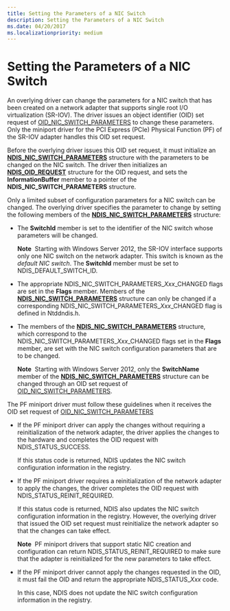 ```yaml
---
title: Setting the Parameters of a NIC Switch
description: Setting the Parameters of a NIC Switch
ms.date: 04/20/2017
ms.localizationpriority: medium
---
```


# Setting the Parameters of a NIC Switch


An overlying driver can change the parameters for a NIC switch that has been created on a network adapter that supports single root I/O virtualization (SR-IOV). The driver issues an object identifier (OID) set request of [OID\_NIC\_SWITCH\_PARAMETERS](./oid-nic-switch-parameters.md) to change these parameters. Only the miniport driver for the PCI Express (PCIe) Physical Function (PF) of the SR-IOV adapter handles this OID set request.

Before the overlying driver issues this OID set request, it must initialize an [**NDIS\_NIC\_SWITCH\_PARAMETERS**](/windows-hardware/drivers/ddi/ntddndis/ns-ntddndis-_ndis_nic_switch_parameters) structure with the parameters to be changed on the NIC switch. The driver then initializes an [**NDIS\_OID\_REQUEST**](/windows-hardware/drivers/ddi/oidrequest/ns-oidrequest-ndis_oid_request) structure for the OID request, and sets the **InformationBuffer** member to a pointer of the **NDIS\_NIC\_SWITCH\_PARAMETERS** structure.

Only a limited subset of configuration parameters for a NIC switch can be changed. The overlying driver specifies the parameter to change by setting the following members of the [**NDIS\_NIC\_SWITCH\_PARAMETERS**](/windows-hardware/drivers/ddi/ntddndis/ns-ntddndis-_ndis_nic_switch_parameters) structure:

-   The **SwitchId** member is set to the identifier of the NIC switch whose parameters will be changed.

    **Note**  Starting with Windows Server 2012, the SR-IOV interface supports only one NIC switch on the network adapter. This switch is known as the *default NIC switch*. The **SwitchId** member must be set to NDIS\_DEFAULT\_SWITCH\_ID.

     

-   The appropriate NDIS\_NIC\_SWITCH\_PARAMETERS\_*Xxx*\_CHANGED flags are set in the **Flags** member. Members of the [**NDIS\_NIC\_SWITCH\_PARAMETERS**](/windows-hardware/drivers/ddi/ntddndis/ns-ntddndis-_ndis_nic_switch_parameters) structure can only be changed if a corresponding NDIS\_NIC\_SWITCH\_PARAMETERS\_*Xxx*\_CHANGED flag is defined in Ntddndis.h.

-   The members of the [**NDIS\_NIC\_SWITCH\_PARAMETERS**](/windows-hardware/drivers/ddi/ntddndis/ns-ntddndis-_ndis_nic_switch_parameters) structure, which correspond to the NDIS\_NIC\_SWITCH\_PARAMETERS\_*Xxx*\_CHANGED flags set in the **Flags** member, are set with the NIC switch configuration parameters that are to be changed.

    **Note**  Starting with Windows Server 2012, only the **SwitchName** member of the [**NDIS\_NIC\_SWITCH\_PARAMETERS**](/windows-hardware/drivers/ddi/ntddndis/ns-ntddndis-_ndis_nic_switch_parameters) structure can be changed through an OID set request of [OID\_NIC\_SWITCH\_PARAMETERS](./oid-nic-switch-parameters.md).

     

The PF miniport driver must follow these guidelines when it receives the OID set request of [OID\_NIC\_SWITCH\_PARAMETERS](./oid-nic-switch-parameters.md)

-   If the PF miniport driver can apply the changes without requiring a reinitialization of the network adapter, the driver applies the changes to the hardware and completes the OID request with NDIS\_STATUS\_SUCCESS.

    If this status code is returned, NDIS updates the NIC switch configuration information in the registry.

-   If the PF miniport driver requires a reinitialization of the network adapter to apply the changes, the driver completes the OID request with NDIS\_STATUS\_REINIT\_REQUIRED.

    If this status code is returned, NDIS also updates the NIC switch configuration information in the registry. However, the overlying driver that issued the OID set request must reinitialize the network adapter so that the changes can take effect.

    **Note**  PF miniport drivers that support static NIC creation and configuration can return NDIS\_STATUS\_REINIT\_REQUIRED to make sure that the adapter is reinitialized for the new parameters to take effect.

     

-   If the PF miniport driver cannot apply the changes requested in the OID, it must fail the OID and return the appropriate NDIS\_STATUS\_*Xxx* code.

    In this case, NDIS does not update the NIC switch configuration information in the registry.

 

